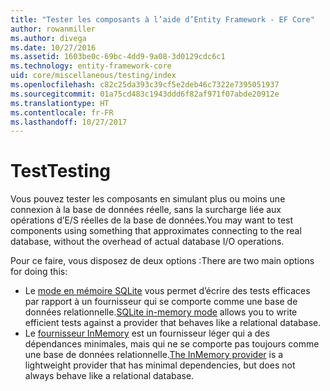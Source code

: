 ```yaml
---
title: "Tester les composants à l’aide d’Entity Framework - EF Core"
author: rowanmiller
ms.author: divega
ms.date: 10/27/2016
ms.assetid: 1603be0c-69bc-4dd9-9a08-3d0129cdc6c1
ms.technology: entity-framework-core
uid: core/miscellaneous/testing/index
ms.openlocfilehash: c82c25da393c39cf5e2deb46c7322e7395051937
ms.sourcegitcommit: 01a75cd483c1943ddd6f82af971f07abde20912e
ms.translationtype: HT
ms.contentlocale: fr-FR
ms.lasthandoff: 10/27/2017
---
```

# <a name="testing"></a><span data-ttu-id="79b82-102">Test</span><span class="sxs-lookup"><span data-stu-id="79b82-102">Testing</span></span>

<span data-ttu-id="79b82-103">Vous pouvez tester les composants en simulant plus ou moins une connexion à la base de données réelle, sans la surcharge liée aux opérations d’E/S réelles de la base de données.</span><span class="sxs-lookup"><span data-stu-id="79b82-103">You may want to test components using something that approximates connecting to the real database, without the overhead of actual database I/O operations.</span></span>

<span data-ttu-id="79b82-104">Pour ce faire, vous disposez de deux options :</span><span class="sxs-lookup"><span data-stu-id="79b82-104">There are two main options for doing this:</span></span>
 * <span data-ttu-id="79b82-105">Le [mode en mémoire SQLite](sqlite.md) vous permet d’écrire des tests efficaces par rapport à un fournisseur qui se comporte comme une base de données relationnelle.</span><span class="sxs-lookup"><span data-stu-id="79b82-105">[SQLite in-memory mode](sqlite.md) allows you to write efficient tests against a provider that behaves like a relational database.</span></span>
 * <span data-ttu-id="79b82-106">Le [fournisseur InMemory](in-memory.md) est un fournisseur léger qui a des dépendances minimales, mais qui ne se comporte pas toujours comme une base de données relationnelle.</span><span class="sxs-lookup"><span data-stu-id="79b82-106">[The InMemory provider](in-memory.md) is a lightweight provider that has minimal dependencies, but does not always behave like a relational database.</span></span>
